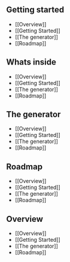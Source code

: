 ## Getting started
* [[Overview]]
* [[Getting Started]]
* [[The generator]]
* [[Roadmap]]

## Whats inside
* [[Overview]]
* [[Getting Started]]
* [[The generator]]
* [[Roadmap]]

## The generator
* [[Overview]]
* [[Getting Started]]
* [[The generator]]
* [[Roadmap]]

## Roadmap
* [[Overview]]
* [[Getting Started]]
* [[The generator]]
* [[Roadmap]]

## Overview
* [[Overview]]
* [[Getting Started]]
* [[The generator]]
* [[Roadmap]]